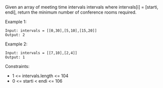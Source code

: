 Given an array of meeting time intervals intervals where intervals[i] = [starti, endi], return the minimum number of conference rooms required.


Example 1:
```
Input: intervals = [[0,30],[5,10],[15,20]]
Output: 2
```

Example 2:
```
Input: intervals = [[7,10],[2,4]]
Output: 1
```

Constraints:

- 1 <= intervals.length <= 104
- 0 <= starti < endi <= 106